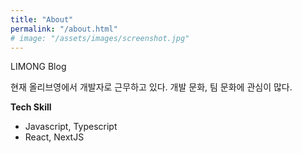 ```yaml
---
title: "About"
permalink: "/about.html"
# image: "/assets/images/screenshot.jpg"
---
```


LIMONG Blog

현재 올리브영에서 개발자로 근무하고 있다. 개발 문화, 팀 문화에 관심이 많다.

**Tech Skill**

- Javascript, Typescript
- React, NextJS
